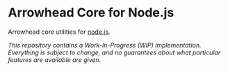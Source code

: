 # Arrowhead Core for Node.js

Arrowhead core utilities for [node.js](https://nodejs.org).

_This repository contains a Work-In-Progress (WIP) implementation. Everything_
_is subject to change, and no guarantees about what particular features are_
_available are given._

